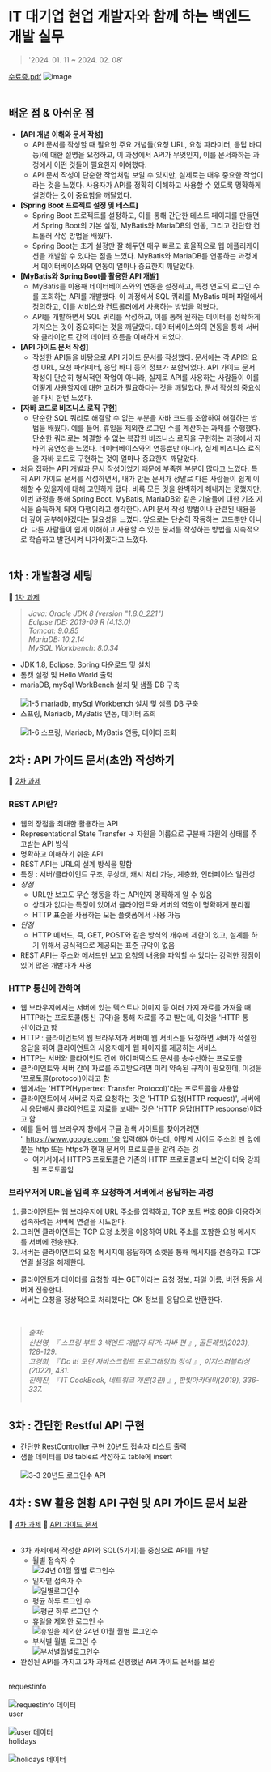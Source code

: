 # IT 대기업 현업 개발자와 함께 하는 백엔드 개발 실무
> '2024. 01. 11 ~ 2024. 02. 08'

[수료증.pdf](https://github.com/user-attachments/files/16476971/default.pdf)
![image](https://github.com/user-attachments/assets/5261c768-d765-41c7-87f7-582a169fa8a8)
<br><br>
## 배운 점 & 아쉬운 점 
- **[API 개념 이해와 문서 작성]**
  - API 문서를 작성할 때 필요한 주요 개념들(요청 URL, 요청 파라미터, 응답 바디 등)에 대한 설명을 요청하고, 이 과정에서 API가 무엇인지, 이를 문서화하는 과정에서 어떤 것들이 필요한지 이해했다.
  - API 문서 작성이 단순한 작업처럼 보일 수 있지만, 실제로는 매우 중요한 작업이라는 것을 느꼈다. 사용자가 API를 정확히 이해하고 사용할 수 있도록 명확하게 설명하는 것이 중요함을 깨달았다.
- **[Spring Boot 프로젝트 설정 및 테스트]**
  - Spring Boot 프로젝트를 설정하고, 이를 통해 간단한 테스트 페이지를 만들면서 Spring Boot의 기본 설정, MyBatis와 MariaDB의 연동, 그리고 간단한 컨트롤러 작성 방법을 배웠다.
  - Spring Boot는 초기 설정만 잘 해두면 매우 빠르고 효율적으로 웹 애플리케이션을 개발할 수 있다는 점을 느꼈다. MyBatis와 MariaDB를 연동하는 과정에서 데이터베이스와의 연동이 얼마나 중요한지 깨달았다.
- **[MyBatis와 Spring Boot를 활용한 API 개발]**
  - MyBatis를 이용해 데이터베이스와의 연동을 설정하고, 특정 연도의 로그인 수를 조회하는 API를 개발했다. 이 과정에서 SQL 쿼리를 MyBatis 매퍼 파일에서 정의하고, 이를 서비스와 컨트롤러에서 사용하는 방법을 익혔다.
  - API를 개발하면서 SQL 쿼리를 작성하고, 이를 통해 원하는 데이터를 정확하게 가져오는 것이 중요하다는 것을 깨달았다. 데이터베이스와의 연동을 통해 서버와 클라이언트 간의 데이터 흐름을 이해하게 되었다.
- **[API 가이드 문서 작성]**
  - 작성한 API들을 바탕으로 API 가이드 문서를 작성했다. 문서에는 각 API의 요청 URL, 요청 파라미터, 응답 바디 등의 정보가 포함되었다. API 가이드 문서 작성이 단순히 형식적인 작업이 아니라, 실제로 API를 사용하는 사람들이 이를 어떻게 사용할지에 대한 고려가 필요하다는 것을 깨달았다. 문서 작성의 중요성을 다시 한번 느꼈다.
- **[자바 코드로 비즈니스 로직 구현]**
    - 단순한 SQL 쿼리로 해결할 수 없는 부분을 자바 코드를 조합하여 해결하는 방법을 배웠다. 예를 들어, 휴일을 제외한 로그인 수를 계산하는 과제를 수행했다. 단순한 쿼리로는 해결할 수 없는 복잡한 비즈니스 로직을 구현하는 과정에서 자바의 유연성을 느꼈다. 데이터베이스와의 연동뿐만 아니라, 실제 비즈니스 로직을 자바 코드로 구현하는 것이 얼마나 중요한지 깨달았다.
- 처음 접하는 API 개발과 문서 작성이었기 때문에 부족한 부분이 많다고 느꼈다. 특히 API 가이드 문서를 작성하면서, 내가 만든 문서가 정말로 다른 사람들이 쉽게 이해할 수 있을지에 대해 고민하게 됐다. 비록 모든 것을 완벽하게 해내지는 못했지만, 이번 과정을 통해 Spring Boot, MyBatis, MariaDB와 같은 기술들에 대한 기초 지식을 습득하게 되어 다행이라고 생각한다. API 문서 작성 방법이나 관련된 내용을 더 깊이 공부해야겠다는 필요성을 느꼈다. 앞으로는 단순히 작동하는 코드뿐만 아니라, 다른 사람들이 쉽게 이해하고 사용할 수 있는 문서를 작성하는 방법을 지속적으로 학습하고 발전시켜 나가야겠다고 느꼈다.<br><br>
      
## 1차 : 개발환경 세팅
🔗 [1차 과제](https://github.com/k-r-1/api-backend-comento/tree/main/settingweb)
> _Java: Oracle JDK 8 (version "1.8.0_221")_ <br>
_Eclipse IDE: 2019-09 R (4.13.0)_ <br>
_Tomcat: 9.0.85_ <br>
_MariaDB: 10.2.14_ <br>
_MySQL Workbench: 8.0.34_ <br>

- JDK 1.8, Eclipse, Spring 다운로드 및 설치
- 톰캣 설정 및 Hello World 출력
- mariaDB, mySql WorkBench 설치 및 샘플 DB 구축<br></br>
![1-5 mariadb, mySql Workbench 설치 및 샘플 DB 구축](https://github.com/k-r-1/api-backend-comento/assets/83098949/403cd295-5eae-4b18-9890-082510e4fc42)
- 스프링, Mariadb, MyBatis 연동, 데이터 조회<br></br>
![1-6  스프링, Mariadb, MyBatis 연동, 데이터 조회](https://github.com/k-r-1/api-backend-comento/assets/83098949/80d9b3db-b16a-41a0-8c56-0f0cd87f0a70)

## 2차 : API 가이드 문서(초안) 작성하기
🔗 [2차 과제](https://github.com/k-r-1/api-backend-comento/blob/main/%5B2%EC%B0%A8%5D%20%EC%9D%B8%ED%84%B0%ED%8E%98%EC%9D%B4%EC%8A%A4%20%EA%B0%80%EC%9D%B4%EB%93%9C%20%EB%AC%B8%EC%84%9C%20%EC%9E%91%EC%84%B1.docx)
<br>
### REST API란?
- 웹의 장점을 최대한 활용하는 API
- Representational State Transfer -> 자원을 이름으로 구분해 자원의 상태를 주고받는 API 방식
- 명확하고 이해하기 쉬운 API
- REST API는 URL의 설계 방식을 말함
- 특징 : 서버/클라이언트 구조, 무상태, 캐시 처리 가능, 계층화, 인터페이스 일관성
- _장점_
  - URL만 보고도 무슨 행동을 하는 API인지 명확하게 알 수 있음
  - 상태가 없다는 특징이 있어서 클라이언트와 서버의 역할이 명확하게 분리됨
  - HTTP 표준을 사용하는 모든 플랫폼에서 사용 가능
- _단점_
  - HTTP 메서드, 즉, GET, POST와 같은 방식의 개수에 제한이 있고, 설계를 하기 위해서 공식적으로 제공되는 표준 규악이 없음
- REST API는 주소와 메서드만 보고 요청의 내용을 파악할 수 있다는 강력한 장점이 있어 많은 개발자가 사용 <br>

### HTTP 통신에 관하여
- 웹 브라우저에서는 서버에 있는 텍스트나 이미지 등 여러 가지 자료를 가져올 때 HTTP라는 프로토콜(통신 규약)을 통해 자료를 주고 받는데, 이것을 'HTTP 통신'이라고 함
- HTTP : 클라이언트의 웹 브라우저가 서버에 웹 서비스를 요청하면 서버가 적절한 응답을 하여 클라이언트의 사용자에게 웹 페이지를 제공하는 서비스
- HTTP는 서버와 클라이언트 간에 하이퍼텍스트 문서를 송수신하는 프로토콜
- 클라이언트와 서버 간에 자료를 주고받으려면 미리 약속된 규칙이 필요한데, 이것을 '프로토콜(protocol)이라고 함
- 웹에서는 'HTTP(Hypertext Transfer Protocol)'라는 프로토콜을 사용함
- 클라이언트에서 서버로 자료 요청하는 것은 'HTTP 요청(HTTP request)', 서버에서 응답해서 클라이언트로 자료를 보내는 것은 'HTTP 응답(HTTP response)이라고 함
- 예를 들어 웹 브라우저 창에서 구글 검색 사이트를 찾아가려면 '_https://www.google.com_'을 입력해야 하는데, 이렇게 사이트 주소의 맨 앞에 붙는 http 또는 https가 현재 문서의 프로토콜을 알려 주는 것
  - 여기서에서 HTTPS 프로토콜은 기존의 HTTP 프로토콜보다 보안이 더욱 강화된 프로토콜임 <br>

### 브라우저에 URL을 입력 후 요청하여 서버에서 응답하는 과정
1. 클라이언트는 웹 브라우저에 URL 주소를 입력하고, TCP 포트 번호 80을 이용하여 접속하려는 서버에 연결을 시도한다.
2. 그러면 클라이언트는 TCP 요청 소켓을 이용하여 URL 주소를 포함한 요청 메시지를 서버에 전송한다.
3. 서버는 클라이언트의 요청 메시지에 응답하여 소켓을 통해 메시지를 전송하고 TCP 연결 설정을 해제한다.
- 클라이언트가 데이터를 요청할 때는 GET이라는 요청 정보, 파일 이름, 버전 등을 서버에 전송한다.
- 서버는 요청을 정상적으로 처리했다는 OK 정보를 응답으로 반환한다.
<br>

> _출처:_ <br>
_신선영, 『 스프링 부트 3 백엔드 개발자 되기: 자바 편 』, 골든래빗(2023), 128-129._ <br>
_고경희, 『 Do it! 모던 자바스크립트 프로그래밍의 정석 』, 이지스퍼블리싱(2022), 431._ <br>
_진혜진, 『 IT CookBook, 네트워크 개론(3판) 』, 한빛아카데미(2019), 336-337._ <br><br>

## 3차 : 간단한 Restful API 구현
- 간단한 RestController 구현 20년도 접속자 리스트 출력
- 샘플 데이터를 DB table로 작성하고 table에 insert <br><br>
![3-3  20년도 로그인수 API](https://github.com/k-r-1/api-backend-comento/assets/83098949/49d76a06-44ee-436f-8adf-b967a1ca206f)

## 4차 : SW 활용 현황 API 구현 및 API 가이드 문서 보완
🔗 [4차 과제](https://github.com/k-r-1/api-backend-comento/tree/main/settingweb_boot)
🔗 [API 가이드 문서](https://github.com/k-r-1/api-backend-comento/blob/main/%5B4%EC%B0%A8%5D%20API%20%EA%B0%80%EC%9D%B4%EB%93%9C%20%EB%AC%B8%EC%84%9C.docx)
<br><br>
- 3차 과제에서 작성한 API와 SQL(5가지)를 중심으로 API를 개발 <br>
  - 월별 접속자 수 <br>
    ![24년 01월 월별 로그인수](https://github.com/k-r-1/api-backend-comento/assets/83098949/92756009-0625-4ef1-9f02-5a495bb0aad7)
  - 일자별 접속자 수 <br>
    ![일별로그인수](https://github.com/k-r-1/api-backend-comento/assets/83098949/54fd840a-89d8-428a-9d7c-bd9ceafeb947)
  - 평균 하루 로그인 수 <br>
    ![평균 하루 로그인 수](https://github.com/k-r-1/api-backend-comento/assets/83098949/84493d74-b486-433c-aca4-e21c160cbcb2)
  - 휴일을 제외한 로그인 수 <br>
    ![휴일을 제외한 24년 01월 월별 로그인수](https://github.com/k-r-1/api-backend-comento/assets/83098949/802fc304-8061-4448-b137-75e3d610abdd)
  - 부서별 월별 로그인 수 <br>
    ![부서별월별로그인수](https://github.com/k-r-1/api-backend-comento/assets/83098949/056a85a3-2348-4f9b-9014-a35bfe5518df)   
- 완성된 API를 가지고 2차 과제로 진행했던 API 가이드 문서를 보완 <br><br>

requestinfo <br><br>
![requestinfo 데이터](https://github.com/k-r-1/api-backend-comento/assets/83098949/a68f93b8-38b0-44dc-b377-80155766445f)
<br>
user <br><br>
![user 데이터](https://github.com/k-r-1/api-backend-comento/assets/83098949/3bf7de01-c226-4264-8ad2-31ab45c76fd4)
<br>
holidays <br><br>
![holidays 데이터](https://github.com/k-r-1/api-backend-comento/assets/83098949/17430d4b-9ad9-4fec-a6b7-2ac6d8519341)


